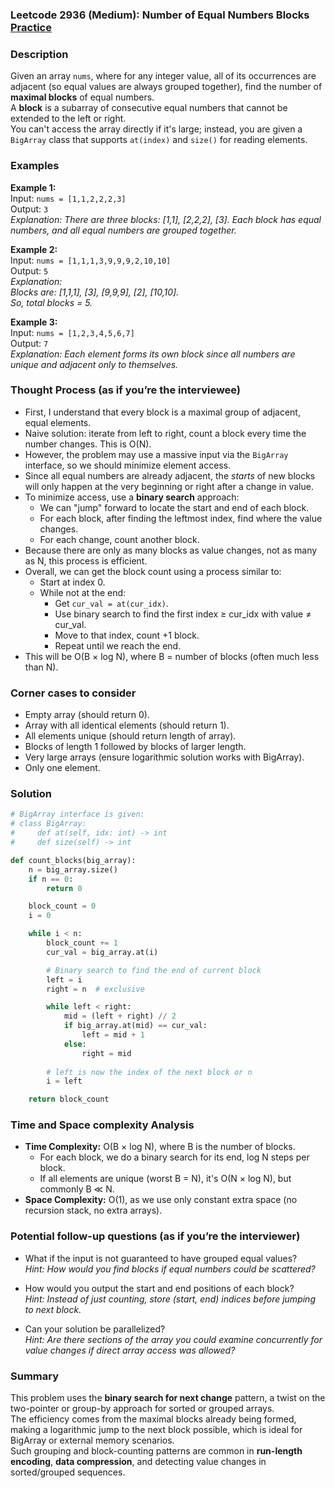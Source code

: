 ### Leetcode 2936 (Medium): Number of Equal Numbers Blocks [Practice](https://leetcode.com/problems/number-of-equal-numbers-blocks)

### Description  
Given an array `nums`, where for any integer value, all of its occurrences are adjacent (so equal values are always grouped together), find the number of **maximal blocks** of equal numbers.  
A **block** is a subarray of consecutive equal numbers that cannot be extended to the left or right.  
You can't access the array directly if it's large; instead, you are given a `BigArray` class that supports `at(index)` and `size()` for reading elements.

### Examples  

**Example 1:**  
Input: `nums = [1,1,2,2,2,3]`  
Output: `3`  
*Explanation: There are three blocks: [1,1], [2,2,2], [3]. Each block has equal numbers, and all equal numbers are grouped together.*

**Example 2:**  
Input: `nums = [1,1,1,3,9,9,9,2,10,10]`  
Output: `5`  
*Explanation:  
Blocks are: [1,1,1], [3], [9,9,9], [2], [10,10].  
So, total blocks = 5.*

**Example 3:**  
Input: `nums = [1,2,3,4,5,6,7]`  
Output: `7`  
*Explanation: Each element forms its own block since all numbers are unique and adjacent only to themselves.*

### Thought Process (as if you’re the interviewee)  
- First, I understand that every block is a maximal group of adjacent, equal elements.
- Naive solution: iterate from left to right, count a block every time the number changes. This is O(N).
- However, the problem may use a massive input via the `BigArray` interface, so we should minimize element access.
- Since all equal numbers are already adjacent, the *starts* of new blocks will only happen at the very beginning or right after a change in value.
- To minimize access, use a **binary search** approach:  
  - We can "jump" forward to locate the start and end of each block.
  - For each block, after finding the leftmost index, find where the value changes.
  - For each change, count another block.  
- Because there are only as many blocks as value changes, not as many as N, this process is efficient.
- Overall, we can get the block count using a process similar to:  
  - Start at index 0.
  - While not at the end:  
    - Get `cur_val = at(cur_idx)`.
    - Use binary search to find the first index ≥ cur_idx with value ≠ cur_val.
    - Move to that index, count +1 block.
    - Repeat until we reach the end.
- This will be O(B × log N), where B = number of blocks (often much less than N).

### Corner cases to consider  
- Empty array (should return 0).
- Array with all identical elements (should return 1).
- All elements unique (should return length of array).
- Blocks of length 1 followed by blocks of larger length.
- Very large arrays (ensure logarithmic solution works with BigArray).
- Only one element.

### Solution

```python
# BigArray interface is given:
# class BigArray:
#     def at(self, idx: int) -> int
#     def size(self) -> int

def count_blocks(big_array):
    n = big_array.size()
    if n == 0:
        return 0

    block_count = 0
    i = 0

    while i < n:
        block_count += 1
        cur_val = big_array.at(i)

        # Binary search to find the end of current block
        left = i
        right = n  # exclusive

        while left < right:
            mid = (left + right) // 2
            if big_array.at(mid) == cur_val:
                left = mid + 1
            else:
                right = mid
        
        # left is now the index of the next block or n
        i = left

    return block_count
```

### Time and Space complexity Analysis  

- **Time Complexity:** O(B × log N), where B is the number of blocks.
  - For each block, we do a binary search for its end, log N steps per block.
  - If all elements are unique (worst B = N), it's O(N × log N), but commonly B ≪ N.
- **Space Complexity:** O(1), as we use only constant extra space (no recursion stack, no extra arrays).

### Potential follow-up questions (as if you’re the interviewer)  

- What if the input is not guaranteed to have grouped equal values?  
  *Hint: How would you find blocks if equal numbers could be scattered?*

- How would you output the start and end positions of each block?  
  *Hint: Instead of just counting, store (start, end) indices before jumping to next block.*

- Can your solution be parallelized?  
  *Hint: Are there sections of the array you could examine concurrently for value changes if direct array access was allowed?*

### Summary
This problem uses the **binary search for next change** pattern, a twist on the two-pointer or group-by approach for sorted or grouped arrays.  
The efficiency comes from the maximal blocks already being formed, making a logarithmic jump to the next block possible, which is ideal for BigArray or external memory scenarios.  
Such grouping and block-counting patterns are common in **run-length encoding**, **data compression**, and detecting value changes in sorted/grouped sequences.